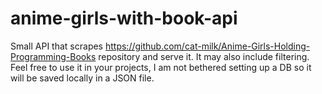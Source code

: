 # anime-girls-with-book-api

Small API that scrapes https://github.com/cat-milk/Anime-Girls-Holding-Programming-Books repository and serve it. It may also include filtering. Feel free to use it in your projects, I am not bethered setting up a DB so it will be saved locally in a JSON file.


 

